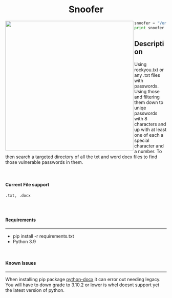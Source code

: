 <h1 align ="center"> Snoofer</h1>
<img align="left" width="400" height="405" src="https://imgur.com/EMwljPB.png)">


```python
snoofer = "Version 1.0.0"
print snoofer
```
<h2 align="Left"> Description</h2>

Using rockyou.txt or any .txt files with passwords. Using those and filtering them down to uniqe passwords with 8 characters and up with at least one of each a special character and a number. To then search a targeted directory of all the txt and word docx files to find those vulnerable passwords in them.
<br />
<br />
<br />
#### Current File support
```
.txt, .docx
```
<br />

##
#### Requirements
-------------------
- pip install -r requirements.txt
- Python 3.9
<br />

#### Known Issues
-------------------
When installing pip package <ins>python-docx</ins> it can error out needing legacy. You will have to down grade to 3.10.2 or lower is whel doesnt support yet the latest version of python.
